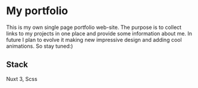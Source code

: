# My portfolio
This is my own single page portfolio web-site. The purpose is to collect links to my projects in one place and provide some information about me. In future I plan to evolve it making new impressive design and adding cool animations. So stay tuned:)

## Stack
Nuxt 3, Scss
